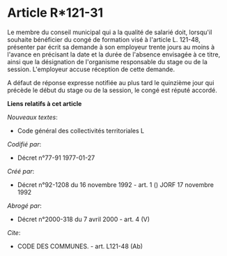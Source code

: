 # Article R*121-31

Le membre du conseil municipal qui a la qualité de salarié doit, lorsqu'il souhaite bénéficier du congé de formation visé à
l'article L. 121-48, présenter par écrit sa demande à son employeur trente jours au moins à l'avance en précisant la date et
la durée de l'absence envisagée à ce titre, ainsi que la désignation de l'organisme responsable du stage ou de la session.
L'employeur accuse réception de cette demande.

A défaut de réponse expresse notifiée au plus tard le quinzième jour qui précède le début du stage ou de la session, le congé
est réputé accordé.

**Liens relatifs à cet article**

_Nouveaux textes_:

  - Code général des collectivités territoriales L

_Codifié par_:

  - Décret n°77-91 1977-01-27

_Créé par_:

  - Décret n°92-1208 du 16 novembre 1992 - art. 1 () JORF 17 novembre 1992

_Abrogé par_:

  - Décret n°2000-318 du 7 avril 2000 - art. 4 (V)

_Cite_:

  - CODE DES COMMUNES. - art. L121-48 (Ab)
